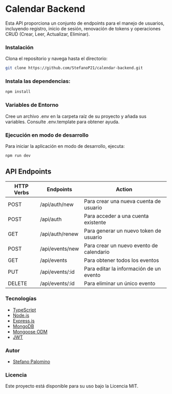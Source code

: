 # Calendar Backend

Esta API proporciona un conjunto de endpoints para el manejo de usuarios, incluyendo registro, inicio de sesión, renovación de tokens y operaciones CRUD (Crear, Leer, Actualizar, Eliminar).

### Instalación

Clona el repositorio y navega hasta el directorio:

```bash
git clone https://github.com/StefanoP21/calendar-backend.git
```

### Instala las dependencias:

```bash
npm install
```

### Variables de Entorno

Cree un archivo .env en la carpeta raíz de su proyecto y añada sus variables. Consulte .env.template para obtener ayuda.

### Ejecución en modo de desarrollo

Para iniciar la aplicación en modo de desarrollo, ejecuta:

```bash
npm run dev
```

## API Endpoints

| HTTP Verbs | Endpoints       | Action                                   |
| ---------- | --------------- | ---------------------------------------- |
| POST       | /api/auth/new   | Para crear una nueva cuenta de usuario   |
| POST       | /api/auth       | Para acceder a una cuenta existente      |
| GET        | /api/auth/renew | Para generar un nuevo token de usuario   |
| POST       | /api/events/new | Para crear un nuevo evento de calendario |
| GET        | /api/events     | Para obtener todos los eventos           |
| PUT        | /api/events/:id | Para editar la información de un evento  |
| DELETE     | /api/events/:id | Para eliminar un único evento            |

### Tecnologías

- [TypeScript](https://www.typescriptlang.org/)
- [Node.js](https://nodejs.org/)
- [Express.js](https://expressjs.com/)
- [MongoDB](https://www.mongodb.com/)
- [Mongoose ODM](https://mongoosejs.com/)
- [JWT](https://jwt.io/)

### Autor

- [Stefano Palomino](https://github.com/StefanoP21)

### Licencia

Este proyecto está disponible para su uso bajo la Licencia MIT.
